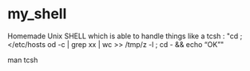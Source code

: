 # my_shell

Homemade Unix SHELL which is able to handle things like a tcsh : "cd ; </etc/hosts od -c | grep xx | wc >> /tmp/z -l ; cd - && echo “OK”"

man tcsh
